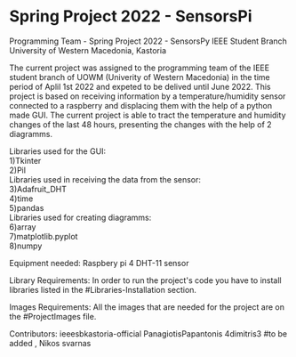 # Spring Project 2022 - SensorsPi
Programming Team - Spring Project 2022 - SensorsPy
IEEE Student Branch University of Western Macedonia, Kastoria


The current project was assigned to the programming team of the IEEE student branch of UOWM (Univerity of Western Macedonia) in the time period of Aplil 1st 2022 and expeted to be delived until June 2022.
This project is based on receiving information by a temperature/humidity sensor connected to a raspberry and displacing them with the help of a python made GUI.
The current project is able to tract the temperature and humidity changes of the last 48 hours, presenting the changes with the help of 2 diagramms. 

Libraries used for the GUI:                                    
  1)Tkinter                                               
  2)Pil                                                   
Libraries used in receiving the data from the sensor:     
  3)Adafruit_DHT                                          
  4)time                                                  
  5)pandas                                                
Libraries used for creating diagramms:                    
  6)array                                                 
  7)matplotlib.pyplot       
  8)numpy

Equipment needed: 
 Raspbery pi 4
 DHT-11 sensor 

Library Requirements:
In order to run the project's code you have to install libraries listed in the #Libraries-Installation section. 

Images Requirements: 
All the images that are needed for the project are on the #ProjectImages file.

Contributors:
ieeesbkastoria-official
PanagiotisPapantonis
4dimitris3
#to be added , Nikos svarnas


